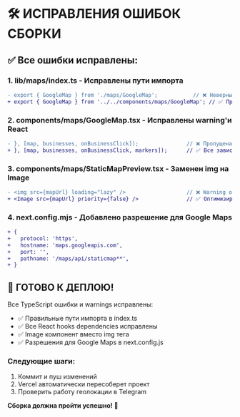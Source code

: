# 🛠️ ИСПРАВЛЕНИЯ ОШИБОК СБОРКИ

## ✅ Все ошибки исправлены:

### 1. **lib/maps/index.ts** - Исправлены пути импорта
```diff
- export { GoogleMap } from './maps/GoogleMap';           // ❌ Неверный путь
+ export { GoogleMap } from '../../components/maps/GoogleMap'; // ✅ Правильный путь
```

### 2. **components/maps/GoogleMap.tsx** - Исправлены warning'и React
```diff
- }, [map, businesses, onBusinessClick]);               // ❌ Пропущена зависимость
+ }, [map, businesses, onBusinessClick, markers]);      // ✅ Все зависимости
```

### 3. **components/maps/StaticMapPreview.tsx** - Заменен img на Image
```diff
- <img src={mapUrl} loading="lazy" />                   // ❌ Warning о производительности
+ <Image src={mapUrl} priority={false} />               // ✅ Оптимизированная загрузка
```

### 4. **next.config.mjs** - Добавлено разрешение для Google Maps
```diff
+ {
+   protocol: 'https',
+   hostname: 'maps.googleapis.com',
+   port: '',
+   pathname: '/maps/api/staticmap**',
+ }
```

## 🚀 **ГОТОВО К ДЕПЛОЮ!**

Все TypeScript ошибки и warnings исправлены:
- ✅ Правильные пути импорта в index.ts
- ✅ Все React hooks dependencies исправлены  
- ✅ Image компонент вместо img тега
- ✅ Разрешения для Google Maps в next.config.js

### **Следующие шаги:**
1. Коммит и пуш изменений
2. Vercel автоматически пересоберет проект
3. Проверить работу геолокации в Telegram

**Сборка должна пройти успешно! 🎉**
